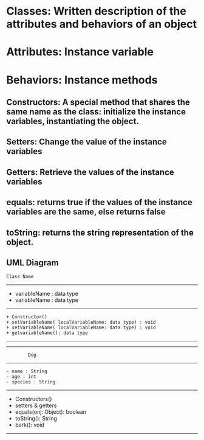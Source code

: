 # Classes: Written description of the attributes and behaviors of an object 
# Attributes: Instance variable
# Behaviors: Instance methods
## Constructors: A special method that shares the same name as the class: initialize the instance variables, instantiating the object.
## Setters: Change the value of the instance variables
## Getters: Retrieve the values of the instance variables
## equals: returns true if the values of the instance variables are the same, else returns false
## toString: returns the string representation of the  object.


UML Diagram
--------------------
	Class Name 
------------------
- variableName : data type
- variableName : data type
-----------------------
	+ Constructor()
	+ setVariableName( localVariableName: data type) : void
	+ setVariableName( localVariableName: data type) : void
	+ getvariableName(): data type
	
-------------------

____________________________
			Dog
______________________
	- name : String
	- age : int
	- species : String
____________________________

+ Constructors()
+ setters & getters
+ equals(onj: Object): boolean
+ toString(): String
+ bark(): void
____________________________
